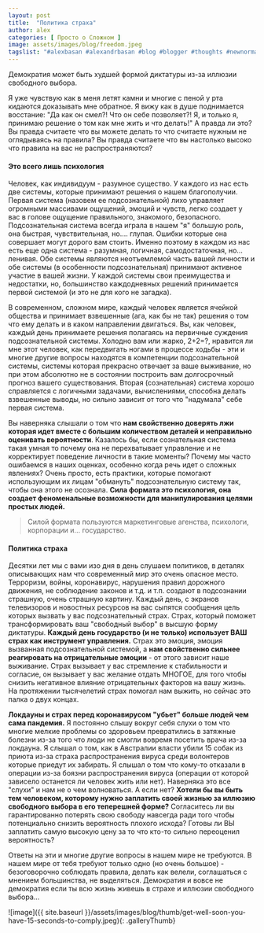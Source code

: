 ```yaml
---
layout: post
title:  "Политика страха"
author: alex
categories: [ Просто о Сложном ]
image: assets/images/blog/freedom.jpeg
tagslist: "#alexbasan #alexandrbasan #blog #blogger #thoughts #newnormal #lifeisgood #freedom #алексбасан #александрбасан #блог #блоггер #простоосложном #какработаетмир #какустроенмир #простоосложном #иммиграция #эмиграция #новаязеландия #страх #pleasecomply"
---
```


Демократия может быть худшей формой диктатуры из-за иллюзии свободного выбора.

Я уже чувствую как в меня летят камни и многие с пеной у рта кидаются доказывать мне обратное. Я вижу как в душе поднимается восстание: "Да как он смел?! Что он себе позволяет?! Я, и только я, принимаю решение о том как мне жить и что делать!" А правда ли это? Вы правда считаете что вы можете делать то что считаете нужным не оглядываясь на правила? Вы правда считаете что вы настолько высоко что правила на вас не распространяются?

#### Это всего лишь психология

Человек, как индивидуум - разумное существо. У каждого из нас есть две системы, которые принимают решения о нашем благополучии. Первая система (назовем ее подсознательной) лихо управляет огромными массивами ощущений, эмоций и чувств, легко создает у вас в голове ощущение правильного, знакомого, безопасного. Подсознательная система всегда играла в нашем "я" большую роль, она быстрая, чувствительная, но.... глупая. Ошибки которые она совершает могут дорого вам стоить. Именно поэтому в каждом из нас есть еще одна система - разумная, логичная, самодостаточная, но... ленивая. Обе системы являются неотъемлемой часть вашей личности и обе системы (в особенности подсознательная) принимают активное участие в вашей жизни. У каждой системы свои преимущества и недостатки, но, большинство каждодневных решений принимается первой системой (и это не для кого не загадка).

В современном, сложном мире, каждый человек является ячейкой общества и принимает взвешенные (ага, как бы не так) решения о том что ему делать и в каком направлении двигаться. Вы, как человек, каждый день принимаете решения полагаясь на первичные суждения подсознательной системы. Холодно вам или жарко, 2+2=?, нравится ли мне этот человек, как передвигать ногами в процессе ходьбы - эти и многие другие вопросы находятся в компетенции подсознательной системы, системы которая прекрасно отвечает за ваше выживание, но при этом абсолютно не в состоянии построить вам долгосрочный прогноз вашего существования. Вторая (сознательная) система хорошо справляется с логичными задачами, вычислениями, способна делать взвешенные выводы, но сильно зависит от того что "надумала" себе первая система. 

Вы наверняка слышали о том что **нам свойственно доверять лжи которая идет вместе с большим количеством деталей и неправильно оценивать вероятности**. Казалось бы, если сознательная система такая умная то почему она не перехватывает управление и не корректирует поведение личности в такие моменты? Почему мы часто ошибаемся в наших оценках, особенно когда речь идет о сложных явлениях? Очень просто, есть практики, которые помогают использующим их лицам "обмануть" подсознательную систему так, чтобы она этого не осознала. **Сила формата это психология, она создает феноменальные возможности для манипулирования целями простых людей.** 

> Силой формата пользуются маркетинговые агенства, психологи, корпорации и... государство.

#### Политика страха

Десятки лет мы с вами изо дня в день слушаем политиков, в деталях описывающих нам что современный мир это очень опасное место. Терроризм, войны, коронавирус, нарушения правил дорожного движения, не соблюдение законов и т.д. и т.п. создают в подсознании страшную, очень страшную картину. Каждый день, с экранов телевизоров и новостных ресурсов на вас сыпятся сообщения цель которых вызвать у вас подсознательный страх. Страх, который поможет трансформировать ваш "свободный выбор" в высшую форму диктатуры. **Каждый день государство (и не только) использует ВАШ страх как инструмент управления.** Страх это эмоция, эмоция вызванная подсознательной системой, а **нам свойственно сильнее реагировать на отрицательные эмоции** - от этого зависит наше выживание. Страх вызывает у вас стремление к стабильности и согласие, он вызывает у вас желание отдать МНОГОЕ, для того чтобы снизить негативное влияние отрицательных факторов на вашу жизнь.  На протяжении тысячелетий страх помогал нам выжить, но сейчас это палка о двух концах.

**Локдауны и страх перед коронавирусом "убьет" больше людей чем сама пандемия.** Я постоянно слышу вокруг себя слухи о том что многие мелкие проблемы со здоровьем превратились в затяжные болезни из-за того что люди не смогли вовремя посетить врача из-за локдауна. Я слышал о том, как в Австралии власти убили 15 собак из приюта из-за страха распространения вируса среди волонтеров которые приедут их забирать. Я слышал о том что кому-то отказали в операции из-за боязни распространения вируса (операции от которой зависело останется ли человек жить или нет). Наверняка это все "слухи" и нам не о чем волноваться. А если нет? **Хотели бы вы быть тем человеком, которому нужно заплатить своей жизнью за иллюзию свободного выбора в его теперешней форме?** Согласитесь ли вы гарантированно потерять свою свободу навсегда ради того чтобы потенциально снизить вероятность плохого исхода? Готовы ли ВЫ заплатить самую высокую цену за то что кто-то сильно переоценил вероятность?

Ответы на эти и многие другие вопросы в нашем мире не требуются. В нашем мире от тебя требуют только одно (но очень большое) - безоговорочно соблюдать правила, делать как велели, соглашаться с мнением большинства, не выделяться. Демократия и вовсе не демократия если ты всю жизнь живешь в страхе и иллюзии свободного выбора...


![image]({{ site.baseurl }}/assets/images/blog/thumb/get-well-soon-you-have-15-seconds-to-comply.jpeg){: .galleryThumb}

